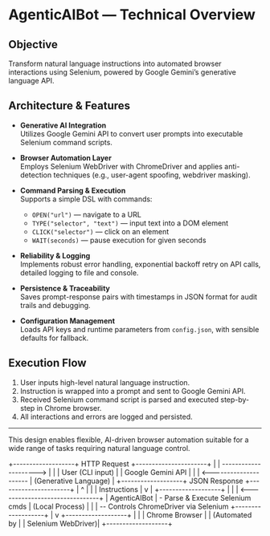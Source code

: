 # AgenticAIBot — Technical Overview

## Objective
Transform natural language instructions into automated browser interactions using Selenium, powered by Google Gemini’s generative language API.

## Architecture & Features

- **Generative AI Integration**  
  Utilizes Google Gemini API to convert user prompts into executable Selenium command scripts.

- **Browser Automation Layer**  
  Employs Selenium WebDriver with ChromeDriver and applies anti-detection techniques (e.g., user-agent spoofing, webdriver masking).

- **Command Parsing & Execution**  
  Supports a simple DSL with commands:  
  - `OPEN("url")` — navigate to a URL  
  - `TYPE("selector", "text")` — input text into a DOM element  
  - `CLICK("selector")` — click on an element  
  - `WAIT(seconds)` — pause execution for given seconds

- **Reliability & Logging**  
  Implements robust error handling, exponential backoff retry on API calls, detailed logging to file and console.

- **Persistence & Traceability**  
  Saves prompt-response pairs with timestamps in JSON format for audit trails and debugging.

- **Configuration Management**  
  Loads API keys and runtime parameters from `config.json`, with sensible defaults for fallback.

## Execution Flow

1. User inputs high-level natural language instruction.  
2. Instruction is wrapped into a prompt and sent to Google Gemini API.  
3. Received Selenium command script is parsed and executed step-by-step in Chrome browser.  
4. All interactions and errors are logged and persisted.

---

This design enables flexible, AI-driven browser automation suitable for a wide range of tasks requiring natural language control.


+-------------------+      HTTP Request       +----------------------+
|                   | ---------------------> |                      |
|  User (CLI input) |                        | Google Gemini API     |
|                   | <--------------------- | (Generative Language) |
+-------------------+      JSON Response     +----------------------+
         |                                              ^
         |                                              |
         |                              Instructions     |
         v                                              |
+-------------------+                                  |
|                   | <-------------------------------+
|  AgenticAIBot     | - Parse & Execute Selenium cmds
|  (Local Process)  | 
|                   | -- Controls ChromeDriver via Selenium
+-------------------+
         |
         v
+-------------------+
|                   |
| Chrome Browser     |
| (Automated by     |
| Selenium WebDriver)|
+-------------------+

